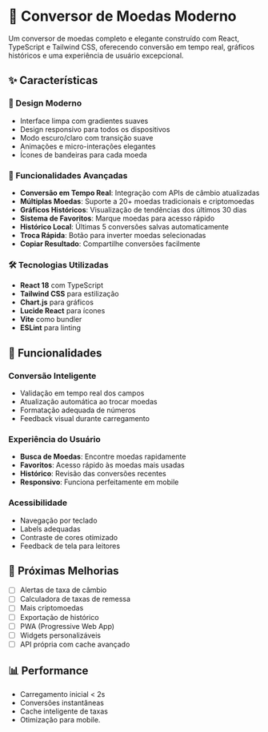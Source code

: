 # 💱 Conversor de Moedas Moderno

Um conversor de moedas completo e elegante construído com React, TypeScript e Tailwind CSS, oferecendo conversão em tempo real, gráficos históricos e uma experiência de usuário excepcional.

## ✨ Características

### 🎨 Design Moderno
- Interface limpa com gradientes suaves
- Design responsivo para todos os dispositivos
- Modo escuro/claro com transição suave
- Animações e micro-interações elegantes
- Ícones de bandeiras para cada moeda

### 🚀 Funcionalidades Avançadas
- **Conversão em Tempo Real**: Integração com APIs de câmbio atualizadas
- **Múltiplas Moedas**: Suporte a 20+ moedas tradicionais e criptomoedas
- **Gráficos Históricos**: Visualização de tendências dos últimos 30 dias
- **Sistema de Favoritos**: Marque moedas para acesso rápido
- **Histórico Local**: Últimas 5 conversões salvas automaticamente
- **Troca Rápida**: Botão para inverter moedas selecionadas
- **Copiar Resultado**: Compartilhe conversões facilmente

### 🛠️ Tecnologias Utilizadas
- **React 18** com TypeScript
- **Tailwind CSS** para estilização
- **Chart.js** para gráficos
- **Lucide React** para ícones
- **Vite** como bundler
- **ESLint** para linting

## 📱 Funcionalidades

### Conversão Inteligente
- Validação em tempo real dos campos
- Atualização automática ao trocar moedas
- Formatação adequada de números
- Feedback visual durante carregamento

### Experiência do Usuário
- **Busca de Moedas**: Encontre moedas rapidamente
- **Favoritos**: Acesso rápido às moedas mais usadas
- **Histórico**: Revisão das conversões recentes
- **Responsivo**: Funciona perfeitamente em mobile

### Acessibilidade
- Navegação por teclado
- Labels adequadas
- Contraste de cores otimizado
- Feedback de tela para leitores

## 🎯 Próximas Melhorias

- [ ] Alertas de taxa de câmbio
- [ ] Calculadora de taxas de remessa
- [ ] Mais criptomoedas
- [ ] Exportação de histórico
- [ ] PWA (Progressive Web App)
- [ ] Widgets personalizáveis
- [ ] API própria com cache avançado

## 📊 Performance

- Carregamento inicial < 2s
- Conversões instantâneas
- Cache inteligente de taxas
- Otimização para mobile.